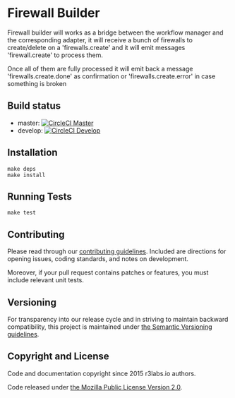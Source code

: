 # Firewall Builder

Firewall builder will works as a bridge between the workflow manager and the corresponding adapter, it will receive a bunch of firewalls to create/delete on a 'firewalls.create' and it will emit messages 'firewall.create' to process them.

Once all of them are fully processed it will emit back a message 'firewalls.create.done' as confirmation or 'firewalls.create.error' in case something is broken

## Build status

* master:  [![CircleCI Master](https://circleci.com/gh/r3labs/firewall-builder/tree/master.svg?style=svg&circle-token=627e89c447fe342aff9815ca146b081a37c075ad)](https://circleci.com/gh/r3labs/firewall-builder/tree/master)
* develop: [![CircleCI Develop](https://circleci.com/gh/r3labs/firewall-builder/tree/develop.svg?style=svg&circle-token=627e89c447fe342aff9815ca146b081a37c075ad)](https://circleci.com/gh/r3labs/firewall-builder/tree/develop)

## Installation

```
make deps
make install
```

## Running Tests

```
make test
```

## Contributing

Please read through our
[contributing guidelines](CONTRIBUTING.md).
Included are directions for opening issues, coding standards, and notes on
development.

Moreover, if your pull request contains patches or features, you must include
relevant unit tests.

## Versioning

For transparency into our release cycle and in striving to maintain backward
compatibility, this project is maintained under [the Semantic Versioning guidelines](http://semver.org/).

## Copyright and License

Code and documentation copyright since 2015 r3labs.io authors.

Code released under
[the Mozilla Public License Version 2.0](LICENSE).
